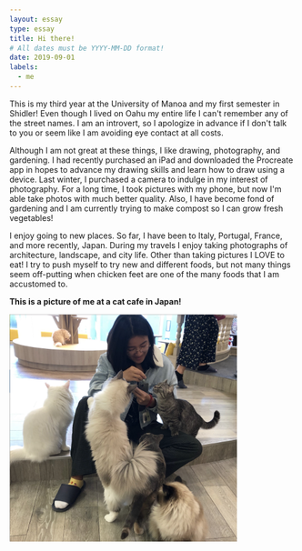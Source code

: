 ```yaml
---
layout: essay
type: essay
title: Hi there!
# All dates must be YYYY-MM-DD format!
date: 2019-09-01
labels:
  - me
---
```


This is my third year at the University of Manoa and my first semester in Shidler! Even though I lived on Oahu my entire life I can't remember any of the street names. I am an introvert, so I apologize in advance if I don't talk to you or seem like I am avoiding eye contact at all costs. 

Although I am not great at these things, I like drawing, photography, and gardening. I had recently purchased an iPad and downloaded the Procreate app in hopes to advance my drawing skills and learn how to draw using a device. Last winter, I purchased a camera to indulge in my interest of photography. For a long time, I took pictures with my phone, but now I'm able take photos with much better quality. Also, I have become fond of gardening and I am currently trying to make compost so I can grow fresh vegetables!

I enjoy going to new places. So far, I have been to Italy, Portugal, France, and more recently, Japan. During my travels I enjoy taking photographs of architecture, landscape, and city life. Other than taking pictures I LOVE to eat! I try to push myself to try new and different foods, but not many things seem off-putting when chicken feet are one of the many foods that I am accustomed to.

**This is a picture of me at a cat cafe in Japan!**

<img src="images/catcafe.png" width="400" height="400">
